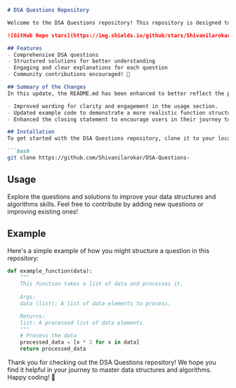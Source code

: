 ```markdown
# DSA Questions Repository

Welcome to the DSA Questions repository! This repository is designed to help you master data structures and algorithms through a collection of comprehensive questions and solutions.

![GitHub Repo stars](https://img.shields.io/github/stars/Shivanilarokar/DSA-Questions-) ![GitHub forks](https://img.shields.io/github/forks/Shivanilarokar/DSA-Questions-) ![GitHub issues](https://img.shields.io/github/issues/Shivanilarokar/DSA-Questions-)

## Features
- Comprehensive DSA questions
- Structured solutions for better understanding
- Engaging and clear explanations for each question
- Community contributions encouraged! 🎉

## Summary of the Changes
In this update, the README.md has been enhanced to better reflect the purpose and usage of the repository. Key changes include:

- Improved wording for clarity and engagement in the usage section.
- Updated example code to demonstrate a more realistic function structure.
- Enhanced the closing statement to encourage users in their journey to master data structures and algorithms.

## Installation
To get started with the DSA Questions repository, clone it to your local machine:

```bash
git clone https://github.com/Shivanilarokar/DSA-Questions-
```

## Usage
Explore the questions and solutions to improve your data structures and algorithms skills. Feel free to contribute by adding new questions or improving existing ones!

## Example
Here's a simple example of how you might structure a question in this repository:

```python
def example_function(data):
    """
    This function takes a list of data and processes it.
    
    Args:
    data (list): A list of data elements to process.

    Returns:
    list: A processed list of data elements.
    """
    # Process the data
    processed_data = [x * 2 for x in data]
    return processed_data
```

Thank you for checking out the DSA Questions repository! We hope you find it helpful in your journey to master data structures and algorithms. Happy coding! 🚀
```